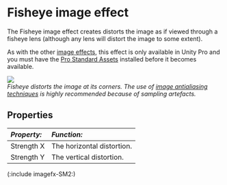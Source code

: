 Fisheye image effect
====================


The <span class=keyword>Fisheye</span> image effect creates distorts the image as if viewed through a fisheye lens (although any lens will distort the image to some extent).

As with the other [image effects](comp-ImageEffects.md), this effect is only available in Unity Pro and you must have the [Pro Standard Assets](HOWTO-InstallStandardAssets.md) installed before it becomes available.


![](http://docwiki.hq.unity3d.com/uploads/Main/FisheyeExample.png)  
_Fisheye distorts the image at its corners. The use of [image antialiasing techniques](script-AntialiasingAsPostEffect.md) is highly recommended because of sampling artefacts._

Properties
----------



|**_Property:_** |**_Function:_** |
|:---|:---|
|<span class=component>Strength X</span> |The horizontal distortion. |
|<span class=component>Strength Y</span> |The vertical distortion. |

(:include imagefx-SM2:)

